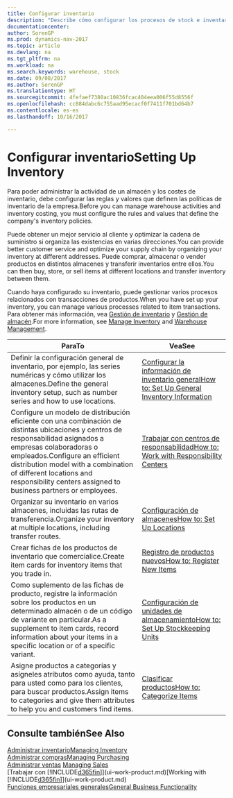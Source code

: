 ```yaml
---
title: Configurar inventario
description: "Describe cómo configurar los procesos de stock e inventario, incluidas las rutas de transferencia y ubicaciones, como los almacenes."
documentationcenter: 
author: SorenGP
ms.prod: dynamics-nav-2017
ms.topic: article
ms.devlang: na
ms.tgt_pltfrm: na
ms.workload: na
ms.search.keywords: warehouse, stock
ms.date: 09/08/2017
ms.author: SorenGP
ms.translationtype: HT
ms.sourcegitcommit: 4fefaef7380ac10836fcac404eea006f55d8556f
ms.openlocfilehash: cc884dabc6c755aad95ecacf0f7411f701bd64b7
ms.contentlocale: es-es
ms.lasthandoff: 10/16/2017

---
```

# <a name="setting-up-inventory"></a><span data-ttu-id="39f07-103">Configurar inventario</span><span class="sxs-lookup"><span data-stu-id="39f07-103">Setting Up Inventory</span></span>
<span data-ttu-id="39f07-104">Para poder administrar la actividad de un almacén y los costes de inventario, debe configurar las reglas y valores que definen las políticas de inventario de la empresa.</span><span class="sxs-lookup"><span data-stu-id="39f07-104">Before you can manage warehouse activities and inventory costing, you must configure the rules and values that define the company's inventory policies.</span></span>

<span data-ttu-id="39f07-105">Puede obtener un mejor servicio al cliente y optimizar la cadena de suministro si organiza las existencias en varias direcciones.</span><span class="sxs-lookup"><span data-stu-id="39f07-105">You can provide better customer service and optimize your supply chain by organizing your inventory at different addresses.</span></span> <span data-ttu-id="39f07-106">Puede comprar, almacenar o vender productos en distintos almacenes y transferir inventarios entre ellos.</span><span class="sxs-lookup"><span data-stu-id="39f07-106">You can then buy, store, or sell items at different locations and transfer inventory between them.</span></span>

<span data-ttu-id="39f07-107">Cuando haya configurado su inventario, puede gestionar varios procesos relacionados con transacciones de productos.</span><span class="sxs-lookup"><span data-stu-id="39f07-107">When you have set up your inventory, you can manage various processes related to item transactions.</span></span> <span data-ttu-id="39f07-108">Para obtener más información, vea [Gestión de inventario](inventory-manage-inventory.md) y [Gestión de almacén](warehouse-manage-warehouse.md).</span><span class="sxs-lookup"><span data-stu-id="39f07-108">For more information, see [Manage Inventory](inventory-manage-inventory.md) and [Warehouse Management](warehouse-manage-warehouse.md).</span></span>

| <span data-ttu-id="39f07-109">Para</span><span class="sxs-lookup"><span data-stu-id="39f07-109">To</span></span> | <span data-ttu-id="39f07-110">Vea</span><span class="sxs-lookup"><span data-stu-id="39f07-110">See</span></span> |
| --- | --- |
| <span data-ttu-id="39f07-111">Definir la configuración general de inventario, por ejemplo, las series numéricas y cómo utilizar los almacenes.</span><span class="sxs-lookup"><span data-stu-id="39f07-111">Define the general inventory setup, such as number series and how to use locations.</span></span> |[<span data-ttu-id="39f07-112">Configurar la información de inventario general</span><span class="sxs-lookup"><span data-stu-id="39f07-112">How to: Set Up General Inventory Information</span></span>](inventory-how-setup-general.md) |
|<span data-ttu-id="39f07-113">Configure un modelo de distribución eficiente con una combinación de distintas ubicaciones y centros de responsabilidad asignados a empresas colaboradoras o empleados.</span><span class="sxs-lookup"><span data-stu-id="39f07-113">Configure an efficient distribution model with a combination of different locations and responsibility centers assigned to business partners or employees.</span></span>|[<span data-ttu-id="39f07-114">Trabajar con centros de responsabilidad</span><span class="sxs-lookup"><span data-stu-id="39f07-114">How to: Work with Responsibility Centers</span></span>](inventory-responsibility-centers.md)|
| <span data-ttu-id="39f07-115">Organizar su inventario en varios almacenes, incluidas las rutas de transferencia.</span><span class="sxs-lookup"><span data-stu-id="39f07-115">Organize your inventory at multiple locations, including transfer routes.</span></span> |[<span data-ttu-id="39f07-116">Configuración de almacenes</span><span class="sxs-lookup"><span data-stu-id="39f07-116">How to: Set Up Locations</span></span>](inventory-how-register-new-items.md) |
| <span data-ttu-id="39f07-117">Crear fichas de los productos de inventario que comercialice.</span><span class="sxs-lookup"><span data-stu-id="39f07-117">Create item cards for inventory items that you trade in.</span></span> |[<span data-ttu-id="39f07-118">Registro de productos nuevos</span><span class="sxs-lookup"><span data-stu-id="39f07-118">How to: Register New Items</span></span>](inventory-how-register-new-items.md) |
|<span data-ttu-id="39f07-119">Como suplemento de las fichas de producto, registre la información sobre los productos en un determinado almacén o de un código de variante en particular.</span><span class="sxs-lookup"><span data-stu-id="39f07-119">As a supplement to item cards, record information about your items in a specific location or of a specific variant.</span></span>|[<span data-ttu-id="39f07-120">Configuración de unidades de almacenamiento</span><span class="sxs-lookup"><span data-stu-id="39f07-120">How to: Set Up Stockkeeping Units</span></span>](inventory-how-to-set-up-stockkeeping-units.md)|
| <span data-ttu-id="39f07-121">Asigne productos a categorías y asígneles atributos como ayuda, tanto para usted como para los clientes, para buscar productos.</span><span class="sxs-lookup"><span data-stu-id="39f07-121">Assign items to categories and give them attributes to help you and customers find items.</span></span> |[<span data-ttu-id="39f07-122">Clasificar productos</span><span class="sxs-lookup"><span data-stu-id="39f07-122">How to: Categorize Items</span></span>](inventory-how-categorize-items.md) |

## <a name="see-also"></a><span data-ttu-id="39f07-123">Consulte también</span><span class="sxs-lookup"><span data-stu-id="39f07-123">See Also</span></span>
[<span data-ttu-id="39f07-124">Administrar inventario</span><span class="sxs-lookup"><span data-stu-id="39f07-124">Managing Inventory</span></span>](inventory-manage-inventory.md)  
[<span data-ttu-id="39f07-125">Administrar compras</span><span class="sxs-lookup"><span data-stu-id="39f07-125">Managing Purchasing</span></span>](purchasing-manage-purchasing.md)  
<span data-ttu-id="39f07-126">[Administrar ventas](sales-manage-sales.md)  </span><span class="sxs-lookup"><span data-stu-id="39f07-126">[Managing Sales](sales-manage-sales.md)  </span></span>  
<span data-ttu-id="39f07-127">[Trabajar con [!INCLUDE[d365fin](includes/d365fin_md.md)]](ui-work-product.md)</span><span class="sxs-lookup"><span data-stu-id="39f07-127">[Working with [!INCLUDE[d365fin](includes/d365fin_md.md)]](ui-work-product.md)</span></span>  
[<span data-ttu-id="39f07-128">Funciones empresariales generales</span><span class="sxs-lookup"><span data-stu-id="39f07-128">General Business Functionality</span></span>](ui-across-business-areas.md)

